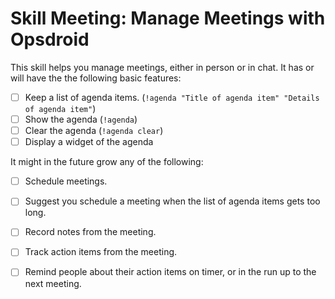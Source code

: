 Skill Meeting: Manage Meetings with Opsdroid
==========================================================

This skill helps you manage meetings, either in person or in chat.
It has or will have the the following basic features:

* [ ] Keep a list of agenda items. (`!agenda "Title of agenda item" "Details of agenda item"`)
* [ ] Show the agenda (`!agenda`)
* [ ] Clear the agenda (`!agenda clear`)
* [ ] Display a widget of the agenda

It might in the future grow any of the following:

* [ ] Schedule meetings.
* [ ] Suggest you schedule a meeting when the list of agenda items gets too long.
* [ ] Record notes from the meeting.
* [ ] Track action items from the meeting.
* [ ] Remind people about their action items on timer, or in the run up to the next meeting.


